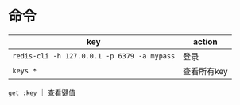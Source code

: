 # 命令
key | action 
-- | --
`redis-cli -h 127.0.0.1 -p 6379 -a mypass` | 登录
`keys *` | 查看所有key
`get :key` ｜ 查看键值
